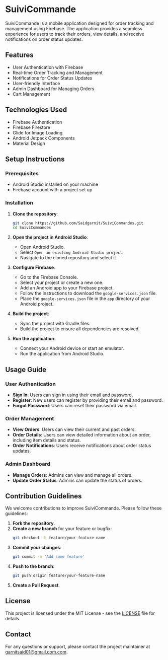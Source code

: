 # SuiviCommande

SuiviCommande is a mobile application designed for order tracking and management using Firebase. The application provides a seamless experience for users to track their orders, view details, and receive notifications on order status updates.

## Features

- User Authentication with Firebase
- Real-time Order Tracking and Management
- Notifications for Order Status Updates
- User-friendly Interface
- Admin Dashboard for Managing Orders
- Cart Management

## Technologies Used

- Firebase Authentication
- Firebase Firestore
- Glide for Image Loading
- Android Jetpack Components
- Material Design

## Setup Instructions

### Prerequisites

- Android Studio installed on your machine
- Firebase account with a project set up

### Installation

1. **Clone the repository**:
   ```bash
   git clone https://github.com/Saidgarnit/SuiviCommandes.git
   cd SuiviCommandes
   ```

2. **Open the project in Android Studio**:
   - Open Android Studio.
   - Select `Open an existing Android Studio project`.
   - Navigate to the cloned repository and select it.

3. **Configure Firebase**:
   - Go to the Firebase Console.
   - Select your project or create a new one.
   - Add an Android app to your Firebase project.
   - Follow the instructions to download the `google-services.json` file.
   - Place the `google-services.json` file in the `app` directory of your Android project.

4. **Build the project**:
   - Sync the project with Gradle files.
   - Build the project to ensure all dependencies are resolved.

5. **Run the application**:
   - Connect your Android device or start an emulator.
   - Run the application from Android Studio.

## Usage Guide

### User Authentication

- **Sign In**: Users can sign in using their email and password.
- **Register**: New users can register by providing their email and password.
- **Forgot Password**: Users can reset their password via email.

### Order Management

- **View Orders**: Users can view their current and past orders.
- **Order Details**: Users can view detailed information about an order, including item details and status.
- **Order Notifications**: Users receive notifications about order status updates.

### Admin Dashboard

- **Manage Orders**: Admins can view and manage all orders.
- **Update Order Status**: Admins can update the status of orders.

## Contribution Guidelines

We welcome contributions to improve SuiviCommande. Please follow these guidelines:

1. **Fork the repository**.
2. **Create a new branch** for your feature or bugfix:
   ```bash
   git checkout -b feature/your-feature-name
   ```
3. **Commit your changes**:
   ```bash
   git commit -m 'Add some feature'
   ```
4. **Push to the branch**:
   ```bash
   git push origin feature/your-feature-name
   ```
5. **Create a Pull Request**.

## License

This project is licensed under the MIT License - see the [LICENSE](LICENSE) file for details.

## Contact

For any questions or support, please contact the project maintainer at garnitsaid01@gmail.com.com.

